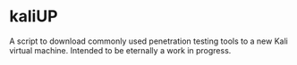 # kaliUP
A script to download commonly used penetration testing tools to a new Kali virtual machine. Intended to be eternally a work in progress.

